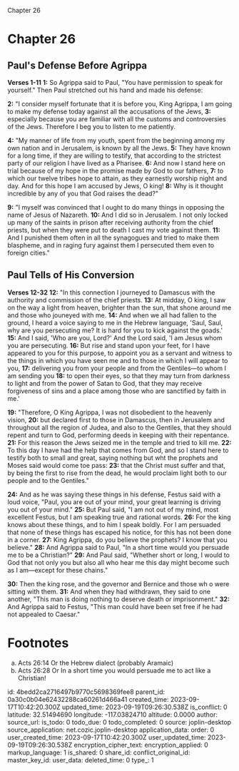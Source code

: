 Chapter 26

# Chapter 26
## Paul's Defense Before Agrippa
**Verses 1-11**
**1:** So Agrippa said to Paul, "You have permission to speak for yourself." Then Paul stretched out his hand and made his defense:

**2:** "I consider myself fortunate that it is before you, King Agrippa, I am going to make my defense today against all the accusations of the Jews,
**3:** especially because you are familiar with all the customs and controversies of the Jews. Therefore I beg you to listen to me patiently.

**4:** "My manner of life from my youth, spent from the beginning among my own nation and in Jerusalem, is known by all the Jews.
**5:** They have known for a long time, if they are willing to testify, that according to the strictest party of our religion I have lived as a Pharisee.
**6:** And now I stand here on trial because of my hope in the promise made by God to our fathers,
**7:** to which our twelve tribes hope to attain, as they earnestly worship night and day. And for this hope I am accused by Jews, O king!
**8:** Why is it thought incredible by any of you that God raises the dead?"

**9:** "I myself was convinced that I ought to do many things in opposing the name of Jesus of Nazareth.
**10:** And I did so in Jerusalem. I not only locked up many of the saints in prison after receiving authority from the chief priests, but when they were put to death I cast my vote against them.
**11:** And I punished them often in all the synagogues and tried to make them blaspheme, and in raging fury against them I persecuted them even to foreign cities."

## Paul Tells of His Conversion
**Verses 12-32**
**12:** "In this connection I journeyed to Damascus with the authority and commission of the chief priests.
**13:** At midday, O king, I saw on the way a light from heaven, brighter than the sun, that shone around me and those who jouneyed with me.
**14:** And when we all had fallen to the ground, I heard a voice saying to me in the Hebrew language, 'Saul, Saul, why are you persecuting me? It is hard for you to kick against the goads.'
**15:** And I said, 'Who are you, Lord?' And the Lord said, 'I am Jesus whom you are persecuting.
**16:** But rise and stand upon your feet, for I have appeared to you for this purpose, to appoint you as a servant and witness to the things in which you have seen me and to those in which I will appear to you,
**17:** delivering you from your people and from the Gentiles—to whom I am sending you
**18:** to open their eyes, so that they may turn from darkness to light and from the power of Satan to God, that they may receive forgiveness of sins and a place among those who are sanctified by faith in me.'

**19:** "Therefore, O King Agrippa, I was not disobedient to the heavenly vision,
**20:** but declared first to those in Damascus, then in Jerusalem and throughout all the region of Judea, and also to the Gentiles, that they should repent and turn to God, performing deeds in keeping with their repentance.
**21:** For this reason the Jews seized me in the temple and tried to kill me.
**22:** To this day I have had the help that comes from God, and so I stand here to testify both to small and great, saying nothing but wht the prophets and Moses said would come toe pass:
**23:** that the Christ must suffer and that, by being the first to rise from the dead, he would proclaim light both to our people and to the Gentiles."

**24:** And as he was saying these things in his defense, Festus said with a loud voice, "Paul, you are out of your mind, your great learning is driving you out of your mind."
**25:** But Paul said, "I am not out of my mind, most excellent Festus, but I am speaking true and rational words.
**26:** For the king knows about these things, and to him I speak boldly. For I am persuaded that none of these things has escaped his notice, for this has not been done in a corner.
**27:** King Agrippa, do you believe the prophets? I know that you believe."
**28:** And Agrippa said to Paul, "In a short time would you persuade me to be a Christian?"
**29:** And Paul said, "Whether short or long, I would to God that not only you but also all who hear me this day might become such as I am—except for these chains."

**30:** Then the king rose, and the governor and Bernice and those wh o were sitting with them.
**31:** And when they had withdrawn, they said to one another, "This man is doing nothing to deserve death or imprisonment."
**32:** And Agrippa said to Festus, "This man could have been set free if he had not appealed to Caesar."

# Footnotes
<ol type='a'>
	<li>Acts 26:14 Or the Hebrew dialect (probably Aramaic)</li>
	<li>Acts 26:28 Or In a short time you would persuade me to act like a Christian!</li>
</ol>


id: 4bedd2ca2716497b9770c5698369fee8
parent_id: 0a30c0b04e62432288ca60261d466a41
created_time: 2023-09-17T10:42:20.300Z
updated_time: 2023-09-19T09:26:30.538Z
is_conflict: 0
latitude: 32.51494690
longitude: -117.03824710
altitude: 0.0000
author: 
source_url: 
is_todo: 0
todo_due: 0
todo_completed: 0
source: joplin-desktop
source_application: net.cozic.joplin-desktop
application_data: 
order: 0
user_created_time: 2023-09-17T10:42:20.300Z
user_updated_time: 2023-09-19T09:26:30.538Z
encryption_cipher_text: 
encryption_applied: 0
markup_language: 1
is_shared: 0
share_id: 
conflict_original_id: 
master_key_id: 
user_data: 
deleted_time: 0
type_: 1